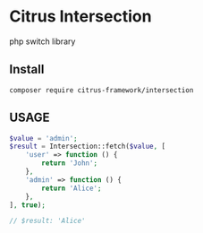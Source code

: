 # Citrus Intersection
php switch library

## Install
```
composer require citrus-framework/intersection
```

## USAGE

```php
$value = 'admin';
$result = Intersection::fetch($value, [
    'user' => function () {
        return 'John';
    },
    'admin' => function () {
        return 'Alice';
    },
], true);

// $result: 'Alice'
```
